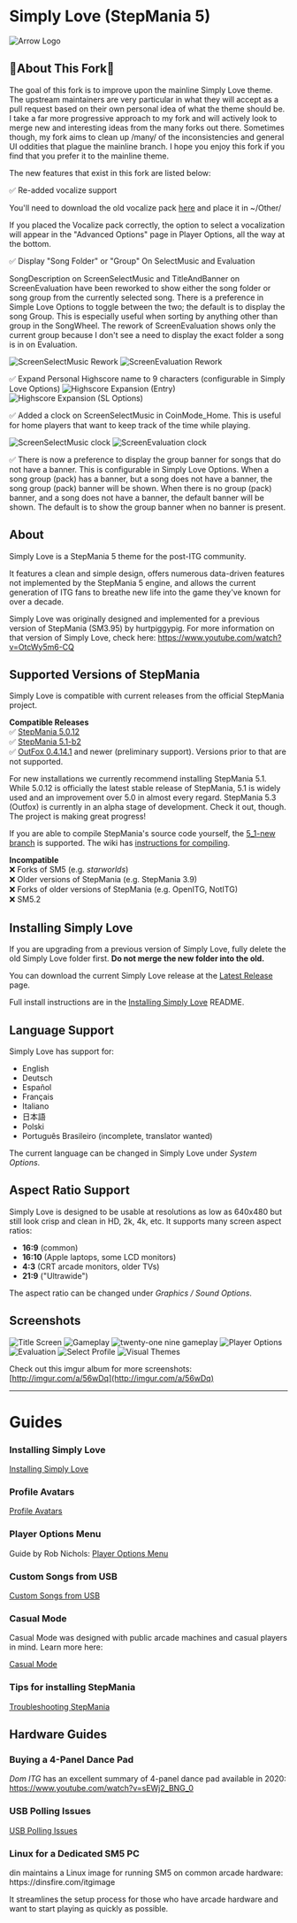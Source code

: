 # Simply Love (StepMania 5)

![Arrow Logo](https://i.imgur.com/oZmxyGo.png)

## 🤠About This Fork🐴

The goal of this fork is to improve upon the mainline Simply Love theme. The upstream maintainers are very particular in what they will accept as a pull request based on their own personal idea of what the theme should be. I take a far more progressive approach to my fork and will actively look to merge new and interesting ideas from the many forks out there. Sometimes though, my fork aims to clean up /many/ of the inconsistencies and general UI oddities that plague the mainline branch. I hope you enjoy this fork if you find that you prefer it to the mainline theme.

The new features that exist in this fork are listed below:

✅ Re-added vocalize support

 You'll need to download the old vocalize pack [here](http://www.mediafire.com/file/i8osxoy3h2ikdbj/Vocalize.zip/file) and place it in ~/Other/

 If you placed the Vocalize pack correctly, the option to select a vocalization will appear in the "Advanced Options" page in Player Options, all the way at the bottom.

✅ Display "Song Folder" or "Group" On SelectMusic and Evaluation

SongDescription on ScreenSelectMusic and TitleAndBanner on ScreenEvaluation have been reworked to show either the song folder or song group from the currently selected song. There is a preference in Simple Love Options to toggle between the two; the default is to display the song Group. This is especially useful when sorting by anything other than group in the SongWheel. The rework of ScreenEvaluation shows only the current group because I don't see a need to display the exact folder a song is in on Evaluation.

![ScreenSelectMusic Rework](https://i.imgur.com/h5TuVsy.png)
![ScreenEvaluation Rework](https://i.imgur.com/EFAy08c.png)

✅ Expand Personal Highscore name to 9 characters (configurable in Simply Love Options)
 ![Highscore Expansion (Entry)](https://i.imgur.com/G574IaR.png)
 ![Highscore Expansion (SL Options)](https://i.imgur.com/pxI4jsO.png)

 ✅ Added a clock on ScreenSelectMusic in CoinMode_Home. This is useful for home players that want to keep track of the time while playing.

 ![ScreenSelectMusic clock](https://i.imgur.com/Mhjj8qL.png)
 ![ScreenEvaluation clock](https://i.imgur.com/aNRHfFr.png)

✅ There is now a preference to display the group banner for songs that do not have a banner. This is configurable in Simply Love Options. When a song group (pack) has a banner, but a song does not have a banner, the song group (pack) banner will be shown. When there is no group (pack) banner, and a song does not have a banner, the default banner will be shown. The default is to show the group banner when no banner is present.

## About

Simply Love is a StepMania 5 theme for the post-ITG community.

It features a clean and simple design, offers numerous data-driven features not implemented by the StepMania 5 engine, and allows the current generation of ITG fans to breathe new life into the game they've known for over a decade.

Simply Love was originally designed and implemented for a previous version of StepMania (SM3.95) by hurtpiggypig.  For more information on that version of Simply Love, check here:
https://www.youtube.com/watch?v=OtcWy5m6-CQ


## Supported Versions of StepMania

Simply Love is compatible with current releases from the official StepMania project.

**Compatible Releases**<br>
✅ [StepMania 5.0.12](https://github.com/stepmania/stepmania/releases/tag/v5.0.12)<br>
✅ [StepMania 5.1-b2](https://github.com/stepmania/stepmania/releases/tag/v5.1.0-b2)<br>
✅ [OutFox 0.4.14.1](https://projectoutfox.com/releases/0.4.14.1) and newer (preliminary support). Versions prior to that are not supported.<br>

For new installations we currently recommend installing StepMania 5.1. While
5.0.12 is officially the latest stable release of StepMania, 5.1 is widely used
and an improvement over 5.0 in almost every regard. StepMania 5.3 (Outfox) is
currently in an alpha stage of development. Check it out, though. The project
is making great progress!

If you are able to compile StepMania's source code yourself, the [5_1-new branch](https://github.com/stepmania/stepmania/tree/5_1-new/) is supported.  The wiki has [instructions for compiling](https://github.com/stepmania/stepmania/wiki/Compiling-StepMania).


**Incompatible**<br>
❌ Forks of SM5 (e.g. *starworlds*)<br>
❌ Older versions of StepMania (e.g. StepMania 3.9)<br>
❌ Forks of older versions of StepMania (e.g. OpenITG, NotITG)<br>
❌ SM5.2


## Installing Simply Love

If you are upgrading from a previous version of Simply Love, fully delete the old Simply Love folder first.  **Do not merge the new folder into the old.**

You can download the current Simply Love release at the [Latest Release](https://github.com/Simply-Love/Simply-Love-SM5/releases/latest) page.

Full install instructions are in the [Installing Simply Love](./Other/Documentation/InstallingSimplyLove-README.md) README.


## Language Support

Simply Love has support for:

  * English
  * Deutsch
  * Español
  * Français
  * Italiano
  * 日本語
  * Polski
  * Português Brasileiro (incomplete, translator wanted)

The current language can be changed in Simply Love under *System Options*.


## Aspect Ratio Support

Simply Love is designed to be usable at resolutions as low as 640x480 but still look crisp and clean in HD, 2k, 4k, etc.  It supports many screen aspect ratios:

  * <strong>16:9</strong> (common)
  * <strong>16:10</strong> (Apple laptops, some LCD monitors)
  * <strong>4:3</strong> (CRT arcade monitors, older TVs)
  * <strong>21:9</strong> ("Ultrawide")

The aspect ratio can be changed under *Graphics / Sound Options*.


## Screenshots

![Title Screen](https://i.imgur.com/txGZj2Ul.png)
![Gameplay](https://i.imgur.com/6PRBIHil.png)
![twenty-one nine gameplay](https://i.imgur.com/rl6WibDl.png)
![Player Options](https://i.imgur.com/Jk5A4LTl.png)
![Evaluation](https://i.imgur.com/VamMT1Ql.png)
![Select Profile](https://i.imgur.com/1SsDc90l.png)
![Visual Themes](https://i.imgur.com/AQeRafLl.png)

Check out this imgur album for more screenshots: [http://imgur.com/a/56wDq](http://imgur.com/a/56wDq)


---

# Guides

### Installing Simply Love

[Installing Simply Love](./Other/Documentation/InstallingSimplyLove-README.md)

### Profile Avatars

[Profile Avatars](./Other/Documentation/ProfileAvatars-README.md)

### Player Options Menu

Guide by Rob Nichols:
[Player Options Menu](https://robnicholsgames.com/2020/04/13/how-to-setup-stepmania-for-modern-dance-gaming/#menus)

### Custom Songs from USB

[Custom Songs from USB](./Other/Documentation/CustomSongsFromUSB-README.md)

### Casual Mode

<p>Casual Mode was designed with public arcade machines and casual players in mind. Learn more here:</p>

[Casual Mode](./Other/Documentation/CasualMode-README.md)

### Tips for installing StepMania

[Troubleshooting StepMania](./Other/Documentation/TroubleshootingStepMania-README.md)


## Hardware Guides

### Buying a 4-Panel Dance Pad

*Dom ITG* has an excellent summary of 4-panel dance pad available in 2020:<br/>
https://www.youtube.com/watch?v=sEWj2_BNG_0

### USB Polling Issues

[USB Polling Issues](./Other/Documentation/USBPollingIssues-README.md)

### Linux for a Dedicated SM5 PC

<p>
  din maintains a Linux image for running SM5 on common arcade hardware:<br/>
  https://dinsfire.com/itgimage
</p>

<p>
  It streamlines the setup process for those who have arcade hardware and
  want to start playing as quickly as possible.
</p>
